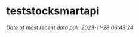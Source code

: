 
<!-- README.md is generated from README.Rmd. Please edit that file -->

# teststocksmartapi

*Date of most recent data pull: 2023-11-28 06:43:24*
